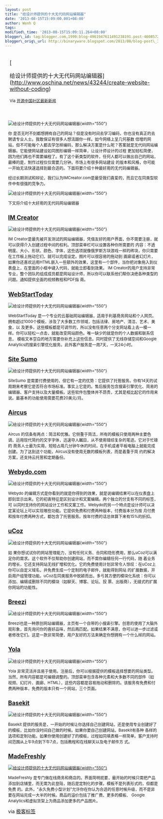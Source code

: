 ```yaml
--- 
layout: post 
title: "给设计师提供的十大无代码网站编辑器" 
date: '2013-08-15T15:09:00.001+08:00' 
author: Wenh Q
tags:
modified\_time: '2013-08-15T15:09:11.264+08:00' 
blogger\_id: tag:blogger.com,1999:blog-4961947611491238191.post-4608572995572891479
blogger\_orig\_url: http://binaryware.blogspot.com/2013/08/blog-post\_3153.html
---
```

<div style="margin: 10px; padding: 5px;">

<div style="font-size: 18px;">

[

给设计师提供的十大无代码网站编辑器](http://www.oschina.net/news/43244/create-website-without-coding)

</div>

<div style="font-size: 13px;">

Via [开源中国社区最新新闻](http://www.oschina.net/?from=rss)

</div>

</div>

<div style="font-size: 13px; padding: 15px 0 10px 10px;">

![给设计师提供的十大无代码网站编辑器](http://static.oschina.net/uploads/img/201308/15114857_fjnn.jpg){width="550"}

你
是否无时不刻都想拥有自己的网站？但是没有时间去学习编码，你也没有真正的去聘请专业人士。我敢保证有很多人想法跟你一样。如今网络上呈几何基数
倍增的网站，但不可能每个人都去学怎样编码，那么解决方案是什么呢？答案就是无代码网站编辑器。它能使网站建设如同图形编辑一样简单，让设计师设计的过程
更加轻松简便，因为他们再也不需要编程了。有了这个新类型的软件，任何人都可以做出自己的网站，最棒的是，制作过程仅仅需要几分钟。市场上有很多网站建设
的版本和风格，你可能一开始无法快速选择到最合适的。下面将要介绍十种最好用的无代码编辑器。

经过长期测试和辩论，我们认为IMCreator.com是最受我们喜爱的，而且它在同类型软件中有很强的竞争力。

![给设计师提供的十大无代码网站编辑器](http://static.oschina.net/uploads/img/201308/15114857_YYWX.jpg){width="550"}

下文将介绍十大好用的无代码网站编辑器

[IM Creator](http://imcreator.com/)
-----------------------------------

![给设计师提供的十大无代码网站编辑器](http://static.oschina.net/uploads/img/201308/15114857_3qjD.jpg){width="550"}

IM
Creator是最先被开发测试的网站编辑器，凭借友好的用户界面，你不需要注册，就可以获得介入创建过程中间的权利。顶部菜单栏可以设置各种你所需要的
内容：不透明度、大小、形状、颜色、字体，这些选项就像俄罗斯方块游戏一样的砖块，你只需要在工作板上拖动它们，就可以完成设定。图片可以很容易的拖动到
画廊或者幻灯片，如果你还喜欢运用HTML嵌入一些额外的效果，这里有一个部件，当你把对象拖入到仪表盘上，在里面的小框中键入代码，就能立即看到效果。
IM
Creator的用户支持非常专业，整个团队的组成成员都是网站设计师，所以你可以联系他们帮你决绝各种类型的问题。通知提供全面的视频教程和PDF指
南。

[WebStartToday](http://www.webstarttoday.com/)
----------------------------------------------

![给设计师提供的十大无代码网站编辑器](http://static.oschina.net/uploads/img/201308/15114858_HmQt.jpg){width="550"}

WebStartToday
是一个专业的云基础网站编辑器，适用于利基商务网站和个人网页。拥有超过1000个模板，涉及了大多数工作领域，包括法律、房地产、清洁、艺术、美食，以
及更多。这些模板都是可调节的，所以没有任意两个分支网站看上去一模一样。你可以轻松一点击，就能改变网站颜色。唯一缺少的就是你的个人数据和联系信息，
模板文本空白的地方需要你补充上这些信息。同时提供了无线存储空间和Google
Analytics的搜索引擎优化服务。此外客户服务是一周7天，一天24小时。

[Site Sumo](http://sitesumo.com/sitesumo/Online-Website-Builder-Home.html)
--------------------------------------------------------------------------

![给设计师提供的十大无代码网站编辑器](http://static.oschina.net/uploads/img/201308/15114858_Ox1u.jpg){width="550"}

SiteSumo
是需要付费使用的，但它有一定的优势：它提供了托管服务。你有14天的试用期来考察它是否符合市场标准。事实上它是的。售后服务包含搜索引擎优化、简易的
编辑器、客户支持以及大量模板。这些软件包整体并不昂贵，尤其是相比起它的作用来说。最基本的功能使用需要花费20美元/月。

[Aircus](http://smashinghub.com/aircus.com/)
--------------------------------------------

![给设计师提供的十大无代码网站编辑器](http://static.oschina.net/uploads/img/201308/15114858_AaMj.jpg){width="550"}

Aircus
的信条有两点：简洁和优雅。它侧重于简洁，所有的模板只使用两种主要色调，运用现代简约的文字字体，迅速夺人瞩目，从不使用错综复杂的笔迹。它对于忙碌的
商务人士最为实用，短短占用几分钟午休的时间，在手机或者平板电脑上就能完成创建。为了达到这个功能，Aircus没有使用无数的模板列表，而是着重于简
约的解决方案，还支持云托管和定期备份。

[Webydo.com](http://www.webydo.com/)
------------------------------------

![给设计师提供的十大无代码网站编辑器](http://static.oschina.net/uploads/img/201308/15114858_gwwJ.jpg){width="550"}

Webydo
的编辑方式是你看到的就是你得到的效果，就是说编辑结果可以在仪表盘上即刻显示出来。它的初衷特征是区别设计和文案编辑。两个独立的分支有不同的标签，可
以同时支持你的网站设计工作和文案工作。Webydo的另一个特点是设计师可以决定某论坛上可以实现哪些功能。它提供免费和付费两种版本，付费版本分为按
月付费和按年付费两种方式，都包含了托管服务。按年付费的话总体算下来有15%的折扣。

[uCoz](http://www.ucoz.com/)
----------------------------

![给设计师提供的十大无代码网站编辑器](http://static.oschina.net/uploads/img/201308/15114858_gRIM.jpg){width="550"}

如
果你想试试你的网站管理能力，没有任何义务、合同和隐形费用，那么uCoz可以满足你的需求。这个软件不仅帮助你创建网站，而不需你编辑任何一行代码，随
着业务的增长，它还支持网站无线扩增和优化。它的免费使用计划非常令人惊叹：在uCoz上你可以自定义域名，并免费生成一个定制的电子邮件，就能得到网站
的扩展数据，开启用户组管理功能。uCoz在同类服务中脱颖而出，多亏其方便的模块化系统：你可以添加、编辑或删除不同的模块（如聊天、博客、论坛、投
票、出版商），无缝式的扩展你网站的功能性。

[Breezi](http://breezi.com/)
----------------------------

![给设计师提供的十大无代码网站编辑器](http://static.oschina.net/uploads/img/201308/15114858_wQYE.jpg){width="550"}

Breezi也是一种原创网站编辑器，主页有一个自带的小搜索引擎。创意的使用了大脑外观形象，首先询问你的喜好品味，然后再匹配。如果结果不满意，你可以进一步过滤或者修改它们。这是一款非常简便，用户友好的方法来确定你想拥有一个什么样的网站。

[Yola](http://www.yola.com/)
----------------------------

![给设计师提供的十大无代码网站编辑器](http://static.oschina.net/uploads/img/201308/15114858_1xHE.jpg){width="550"}

Yola
非常灵活并且易于使用。注册后，你可以根据提供的模板选择想要的网站类型。当然，所有内容都是可编辑调整的。顶部菜单包含各种元素和大多数不同的部件（如
视频、幻灯片、画廊、HTML），这些内容都是容易拖动和删除的。该服务有免费和付费两种版本，免费的版本只有一个网站，三个页面。

[Basekit](http://www.basekit.com/)
----------------------------------

![给设计师提供的十大无代码网站编辑器](http://static.oschina.net/uploads/img/201308/15114858_wN9M.jpg){width="550"}

Basekit
提供的服务是，一开始的时候让你选择自己创建网站，还是使用专业创建好了的模板，比如你没时间自己做的时候。如果你要自己创建网站，Basekit有各种
各样的选项和定制功能。如果你使用创建好了的模板，过程如同填表格一样简单。客户支持时间范围从上午9点到下午7点，包括教程和在线聊天以及电子邮件方
式。

[MadeFreshly](http://www.madefreshly.com/)
------------------------------------------

[![给设计师提供的十大无代码网站编辑器](http://static.oschina.net/uploads/img/201308/15114857_fjnn.jpg){width="550"}](http://www.madefreshly.com/)

MadeFreshly
是专门做在线商务和商店的。界面简明扼要，最开始的时候只需把产品添加到店铺里，而无需为此登陆，随后是定制化的步骤。模板不是列表形式的，但都是免费
的。此外，"永久免费小型计划"允许你在你认为合适的任意时候升级，而不是非要在网站完成一大半的时候。商品的溢价包括了推广费、更多的模板、
Google Analytics和虚拟货架上为商品添加更多的产品图片。

<span style="font-size: medium;">via
[极客标签](http://www.gbtags.com/gb/share/1643.htm)</span>

</div>
